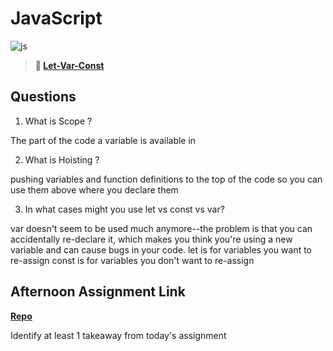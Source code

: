# JavaScript

![js](https://bcw.blob.core.windows.net/public/img/courses/js.gif)

> **📖 [Let-Var-Const](https://codeworksacademy.com/fs-student-guide/resources/wk2/01-Let-Var-Const)**

## Questions

1. What is Scope ?

The part of the code a variable is available in

2. What is Hoisting ?

pushing variables and function definitions to the top of the code so you can use them above where you declare them

3. In what cases might you use let vs const vs var?

var doesn't seem to be used much anymore--the problem is that you can accidentally re-declare it, which makes you think you're using a new variable and can cause bugs in your code.
let is for variables you want to re-assign
const is for variables you don't want to re-assign



## Afternoon Assignment Link

**[Repo](https://github.com/tebazele/hocus-pocus)**

Identify at least 1 takeaway from today's assignment


